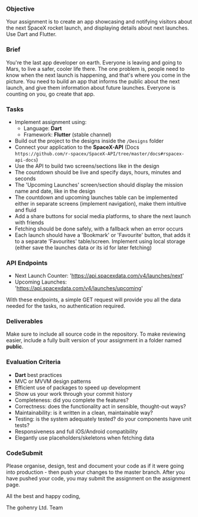 ### Objective

Your assignment is to create an app showcasing and notifying visitors about
the next SpaceX rocket launch, and displaying details about next launches.
Use Dart and Flutter.

### Brief

You're the last app developer on earth. Everyone is leaving and going to Mars,
to live a safer, cooler life there. The one problem is, people need to know when the next launch
is happening, and that's where you come in the picture. You need to build an app that informs
the public about the next launch, and give them information about future launches.
Everyone is counting on you, go create that app.

### Tasks

- Implement assignment using:
  - Language: **Dart**
  - Framework: **Flutter** (stable channel)
- Build out the project to the designs inside the `/Designs` folder
- Connect your application to the **SpaceX-API** (Docs `https://github.com/r-spacex/SpaceX-API/tree/master/docs#rspacex-api-docs`)
- Use the API to build two screens/sections like in the design
- The countdown should be live and specify days, hours, minutes and seconds
- The 'Upcoming Launches' screen/section should display the mission name and date, like in the design
- The countdown and upcoming launches table can be implemented either in separate screens (implement navigation), make them intuitive and fluid
- Add a share buttons for social media platforms, to share the next launch with friends
- Fetching should be done safely, with a fallback when an error occurs
- Each launch should have a 'Bookmark' or 'Favourite' button, that adds it to a separate 'Favourites'
  table/screen. Implement using local storage (either save the launches data or its id for
  later fetching)

### API Endpoints

- Next Launch Counter: 'https://api.spacexdata.com/v4/launches/next'
- Upcoming Launches: 'https://api.spacexdata.com/v4/launches/upcoming'

With these endpoints, a simple GET request will provide you all the data needed for the tasks, no authentication required.

### Deliverables

Make sure to include all source code in the repository. To make reviewing easier, include a fully built version of your assignment in a folder named **public**.

### Evaluation Criteria

- **Dart** best practices
- MVC or MVVM design patterns
- Efficient use of packages to speed up development
- Show us your work through your commit history
- Completeness: did you complete the features?
- Correctness: does the functionality act in sensible, thought-out ways?
- Maintainability: is it written in a clean, maintainable way?
- Testing: is the system adequately tested? do your components have unit tests?
- Responsiveness and full iOS/Android compatibility
- Elegantly use placeholders/skeletons when fetching data

### CodeSubmit

Please organise, design, test and document your code as if it were
going into production - then push your changes to the master branch. After you have pushed your code, you may submit the assignment on the assignment page.

All the best and happy coding,

The gohenry Ltd. Team
